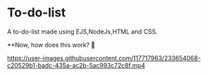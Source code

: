 # To-do-list

 A to-do-list made using EJS,NodeJs,HTML and CSS.


**Now, how does this work? 🔽

https://user-images.githubusercontent.com/117717963/233654068-c20529b1-badc-435a-ac2b-5ac993c72c8f.mp4

